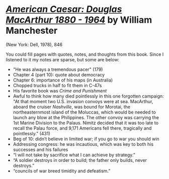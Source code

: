 
# [*American Caesar: Douglas MacArthur 1880 - 1964*](https://www.amazon.com/American-Caesar-Douglas-MacArthur-1880/dp/0316024740/ref=sr_1_1?keywords=american+caesar&qid=1575888083&sr=8-1) by William Manchester

(New York: Dell, 1978), 846


You could fill pages with quotes, notes, and thoughts from this book. Since I listened to it my notes are sparse, but some are below: 

- "He was always a tremendous pacer" (179)
- Chapter 4 (part 10): quote about democracy 
- Chapter 6: importance of his maps (in Australia)
- Chopped trucks in half to fit them in C-47s
- His favorite book was *Crime and Punishment*
- Awful to think how many died pointlessly in this one forgotten campaign: "At that moment two U.S. invasion convoys were at sea. MacArthur, aboard the cruiser *Nashville*, was bound for Morotai, the northeasternmost island of the Moluccas, which would be needed to launch any blow at the Philippines. The other convoy was carrying the 1st Marine Division to the Palaus. Nimitz decided that it was too late to recall the Palau force, and 9,171 Americans fell there, tragically and pointlessly." (431)
- Beg of 10: didn’t believe in limited war; if you go to war you should win
- Addressing congress: he was incautious, which was key to both his successes and his failures 
- “I will not take by sacrifice what I can achieve by strategy.”
- “A soldier destroys in order to build; the father only builds, never destroys.”
- “councils of war breed timidity and defeatism.”